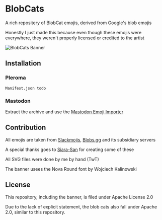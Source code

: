 # BlobCats
A rich repositery of BlobCat emojis, derived from Google's blob emojis

Honestly I just made this because even though these emojis were everywhere, they weren't properly licensed or credited to the artist

<picture>
 <source media="(prefers-color-scheme: dark)" srcset="https://user-images.githubusercontent.com/105909412/230671855-4ad322f2-910c-40bd-8186-8d657c0d7765.gif">
 <source media="(prefers-color-scheme: light)" srcset="https://user-images.githubusercontent.com/105909412/230671855-4ad322f2-910c-40bd-8186-8d657c0d7765.gif">
 <img alt="BlobCats Banner" src="https://user-images.githubusercontent.com/105909412/230671855-4ad322f2-910c-40bd-8186-8d657c0d7765.gif">
</picture>

## Installation
### Pleroma

```
Manifest.json todo
```

### Mastodon
Extract the archive and use the [Mastodon Emoji Importer](https://github.com/impiaaa/mastodon_import_emoji)

## Contribution
All emojis are taken from [Slackmojis](https://slackmojis.com/), [Blobs.gg](https://blobs.gg/) and its subsidiary servers

A special thanks goes to [Siara-San](https://www.instagram.com/sairaa.jpg/) for creating some of these

All SVG files were done by me by hand (TwT)

The banner usees the Nova Round font by Wojciech Kalinowski

## License
This repository, including the banner, is filed under Apache License 2.0

Due to the lack of explicit statement, the blob cats also fall under Apache 2.0, similar to this repository.
